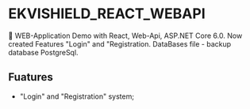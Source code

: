 # EKVISHIELD_REACT_WEBAPI
🐞
WEB-Application
   Demo with React, Web-Api, ASP.NET Core 6.0. Now created Features "Login" and "Registration.
   DataBases file - backup database PostgreSql.
   
## Fuatures
- "Login" and "Registration" system;

